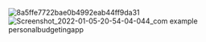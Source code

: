 
![8a5ffe7722bae0b4992eab44ff9da31](https://user-images.githubusercontent.com/91980956/148416181-ee1195d7-e506-47bc-adee-49270510583d.jpg)
![Screenshot_2022-01-05-20-54-04-044_com example personalbudgetingapp](https://user-images.githubusercontent.com/91980956/149319860-ba7a4745-33e8-4f8e-b727-e0157b03e7ca.jpg)
